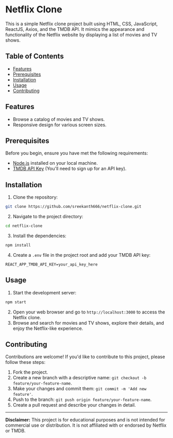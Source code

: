 # Netflix Clone

This is a simple Netflix clone project built using HTML, CSS, JavaScript, ReactJS, Axios, and the TMDB API. It mimics the appearance and functionality of the Netflix website by displaying a list of movies and TV shows.

## Table of Contents
- [Features](#features)
- [Prerequisites](#prerequisites)
- [Installation](#installation)
- [Usage](#usage)
- [Contributing](#contributing)

## Features
- Browse a catalog of movies and TV shows.
- Responsive design for various screen sizes.

## Prerequisites
Before you begin, ensure you have met the following requirements:
- [Node.js](https://nodejs.org/) installed on your local machine.
- [TMDB API Key](https://www.themoviedb.org/documentation/api) (You'll need to sign up for an API key).

## Installation
1. Clone the repository:
```bash
git clone https://github.com/sreekanth666/netflix-clone.git
```

2. Navigate to the project directory:
```bash
cd netflix-clone
```

3. Install the dependencies:
```bash
npm install
```

4. Create a `.env` file in the project root and add your TMDB API key:
```plaintext
REACT_APP_TMDB_API_KEY=your_api_key_here
```

## Usage
1. Start the development server:
```bash
npm start
```
2. Open your web browser and go to `http://localhost:3000` to access the Netflix clone.
3. Browse and search for movies and TV shows, explore their details, and enjoy the Netflix-like experience.

## Contributing
Contributions are welcome! If you'd like to contribute to this project, please follow these steps:
1. Fork the project.
2. Create a new branch with a descriptive name: `git checkout -b feature/your-feature-name`.
3. Make your changes and commit them: `git commit -m 'Add new feature'`.
4. Push to the branch: `git push origin feature/your-feature-name`.
5. Create a pull request and describe your changes in detail.

---

**Disclaimer:** This project is for educational purposes and is not intended for commercial use or distribution. It is not affiliated with or endorsed by Netflix or TMDB.
